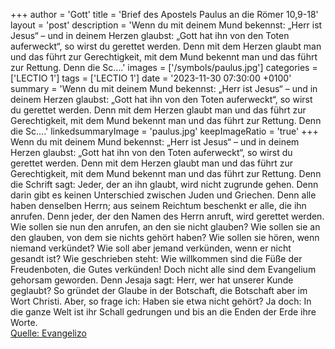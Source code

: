 +++
author = 'Gott'
title = 'Brief des Apostels Paulus an die Römer 10,9-18'
layout = 'post'
description = 'Wenn du mit deinem Mund bekennst: „Herr ist Jesus“ – und in deinem Herzen glaubst: „Gott hat ihn von den Toten auferweckt“, so wirst du gerettet werden. Denn mit dem Herzen glaubt man und das führt zur Gerechtigkeit, mit dem Mund bekennt man und das führt zur Rettung. Denn die Sc....'
images = ['/symbols/paulus.jpg']
categories = ['LECTIO 1']
tags = ['LECTIO 1']
date = '2023-11-30 07:30:00 +0100'
summary = 'Wenn du mit deinem Mund bekennst: „Herr ist Jesus“ – und in deinem Herzen glaubst: „Gott hat ihn von den Toten auferweckt“, so wirst du gerettet werden. Denn mit dem Herzen glaubt man und das führt zur Gerechtigkeit, mit dem Mund bekennt man und das führt zur Rettung. Denn die Sc....'
linkedsummaryImage = 'paulus.jpg'
keepImageRatio = 'true'
+++
Wenn du mit deinem Mund bekennst: „Herr ist Jesus“ – und in deinem Herzen glaubst: „Gott hat ihn von den Toten auferweckt“, so wirst du gerettet werden.
Denn mit dem Herzen glaubt man und das führt zur Gerechtigkeit, mit dem Mund bekennt man und das führt zur Rettung.
Denn die Schrift sagt: Jeder, der an ihn glaubt, wird nicht zugrunde gehen.<!--more-->
Denn darin gibt es keinen Unterschied zwischen Juden und Griechen. Denn alle haben denselben Herrn; aus seinem Reichtum beschenkt er alle, die ihn anrufen.
Denn jeder, der den Namen des Herrn anruft, wird gerettet werden.
Wie sollen sie nun den anrufen, an den sie nicht glauben? Wie sollen sie an den glauben, von dem sie nichts gehört haben? Wie sollen sie hören, wenn niemand verkündet?
Wie soll aber jemand verkünden, wenn er nicht gesandt ist? Wie geschrieben steht: Wie willkommen sind die Füße der Freudenboten, die Gutes verkünden!
Doch nicht alle sind dem Evangelium gehorsam geworden. Denn Jesaja sagt: Herr, wer hat unserer Kunde geglaubt?
So gründet der Glaube in der Botschaft, die Botschaft aber im Wort Christi.
Aber, so frage ich: Haben sie etwa nicht gehört? Ja doch: In die ganze Welt ist ihr Schall gedrungen und bis an die Enden der Erde ihre Worte.<br> [Quelle: Evangelizo](https://evangeliumtagfuertag.org/DE/gospel)